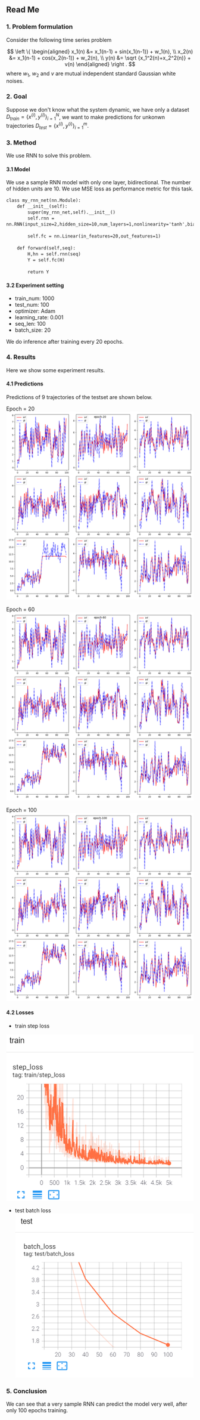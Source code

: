 ## Read Me

### 1. Problem formulation
Consider the following time series problem

$$
\left \{
\begin{aligned} 
x_1(n) &= x_1(n-1) + sin(x_1(n-1)) + w_1(n), \\
x_2(n) &= x_1(n-1) + cos(x_2(n-1)) + w_2(n), \\
y(n) &= \sqrt {x_1^2(n)+x_2^2(n)} + v(n)
\end{aligned} 
\right .
$$
where $w_1$, $w_2$ and $v$ are mutual independent standard Gaussian white noises.

### 2. Goal
Suppose we don't know what the system dynamic, we have only a dataset $D_{train}=\{ x^{(i)}, y^{(i)} \}_{i=1}^N$, we want to make predictions for unkonwn trajectories $D_{test}=\{ x^{(i)}, y^{(i)} \}_{i=1}^m$.

### 3. Method
We use RNN to solve this problem.
#### 3.1 Model
We use a sample RNN model with only one layer, bidirectional. The number of hidden units are 10. We use MSE loss as performance metric for this task.
```
class my_rnn_net(nn.Module):
    def __init__(self):
        super(my_rnn_net,self).__init__()
        self.rnn = nn.RNN(input_size=2,hidden_size=10,num_layers=1,nonlinearity='tanh',bias=True,batch_first=True,bidirectional=True)

        self.fc = nn.Linear(in_features=20,out_features=1)

    def forward(self,seq):
        H,hn = self.rnn(seq)
        Y = self.fc(H)

        return Y
```

#### 3.2 Experiment setting
* train_num: 1000
* test_num: 100
* optimizer: Adam
* learning_rate: 0.001
* seq_len: 100 
* batch_size: 20
  
We do inference after training every 20 epochs.

### 4. Results
Here we show some experiment results. 

#### 4.1 Predictions
Predictions of 9 trajectories of the testset are shown below.

Epoch = 20
![Predictions/Epoch-20](./lecture8_res/epoch-20.png)

Epoch = 60
![Predictions/Epoch-20](./lecture8_res/epoch-60.png)

Epoch = 100
![Predictions/Epoch-20](./lecture8_res/epoch-100.png)

#### 4.2 Losses
* train step loss

![train loss per step](./lecture8_res/train_loss.png)

* test batch loss
![test batch loss per 20 epochs](./lecture8_res/test_loss.png)


### 5. Conclusion
We can see that a very sample RNN can predict the model very well, after only 100 epochs training.


